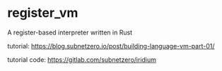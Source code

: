 # register_vm
A register-based interpreter written in Rust

tutorial: https://blog.subnetzero.io/post/building-language-vm-part-01/

tutorial code: https://gitlab.com/subnetzero/iridium
